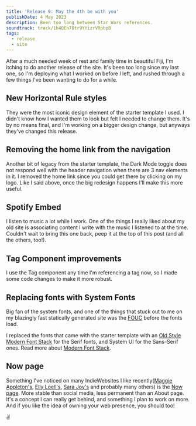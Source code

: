 ```yaml
---
title: 'Release 9: May the 4th be with you'
publishDate: 4 May 2023
description: Been too long between Star Wars references.
soundtrack: track/1h4QEn78tr9YYizrVRpbpB
tags:
  - release
  - site
---
```


After a much needed week of rest and family time in beautiful Fiji, I'm itching to do another release of the site. It's been too long since my last one, so I'm deploying what I worked on before I left, and rushed through a few things I've been wanting to do for a while.

## New Horizontal Rule styles

They were the most iconic design element of the starter template I used. I didn't know how I wanted them to look but felt I needed to change them. It's by no means final, and I'm working on a bigger design change, but anyways they've changed this release.

## Removing the home link from the navigation

Another bit of legacy from the starter template, the Dark Mode toggle does not respond well with the header navigation when there are 3 nav elements in it. I removed the home link since you could get there by clicking on my logo. Like I said above, once the big redesign happens I'll make this more useful.

## Spotify Embed

I listen to music a lot while I work. One of the things I really liked about my old site is associating content I write with the music I listened to at the time. Couldn't wait to bring this one back, peep it at the top of this post (and all the others, too!).

## Tag Component improvements

I use the Tag component any time I'm referencing a tag now, so I made some code changes to make it more robust.

## Replacing fonts with System Fonts

Big fan of the system fonts, and one of the things that stuck out to me on my blazingly fast statically generated site was the [FOUC](https://en.wikipedia.org/wiki/Flash_of_unstyled_content#:~:text=A%20flash%20of%20unstyled%20content,before%20all%20information%20is%20retrieved.) before the fonts load.

I replaced the fonts that came with the starter template with an [Old Style Modern Font Stack](https://github.com/system-fonts/modern-font-stacks#old-style) for the Serif fonts, and System UI for the Sans-Serif ones. Read more about [Modern Font Stack](https://modernfontstacks.com/).

## Now page

Something I've noticed on many IndieWebsites I like recently([Maggie Appleton's](https://maggieappleton.com/now), [Elly Loell's](https://www.ellyloel.com/now/), [Sara Joy's](https://sarajoy.dev/basic/#now) and probably many others) is the [Now page](https://nownownow.com). More stable than social media, less permanent than an About page. It's a concept I can really get behind, and something I plan to work on more. And if you like the idea of owning your web presence, you should too!

✌️
